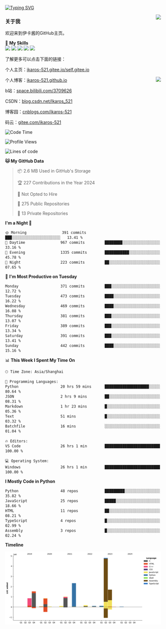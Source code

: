 [![Typing SVG](https://readme-typing-svg.herokuapp.com?size=25&duration=2500&color=8C43EA&vCenter=true&width=200&height=40&lines=Hi+Welcome+%F0%9F%91%8B%F0%9F%8F%BB;I'm+Love丶伊卡洛斯)](https://git.io/typing-svg)

<a href="#">
  <img align="right" src="https://github-readme-stats.vercel.app/api?username=Ikaros-521&count_private=true&show_icons=true&bg_color=15,f2f7fd,E0EAFC" />
</a>

### 关于我

欢迎来到伊卡酱的GitHub主页。

🌟 **My Skills**  
![](https://img.shields.io/badge/-C-A8B9CC?style=flat-square&logo=C&logoColor=fff)
![](https://img.shields.io/badge/-Python-3776AB?style=flat-square&logo=Python&logoColor=fff)
![](https://img.shields.io/badge/-JavaScript-F7DF1E?style=flat-square&logo=JavaScript&logoColor=fff)
![](https://img.shields.io/badge/-C++-00599C?style=flat-square&logo=Cpp&logoColor=fff)
![](https://img.shields.io/badge/-Linux-000000?style=flat-square&logo=Linux&logoColor=fff)

了解更多可以点击下面的链接：  

个人主页：[ikaros-521.gitee.io/self.gitee.io](https://ikaros-521.gitee.io/self.gitee.io/)  

<img align='right' src="https://github.com/Ikaros-521/Ikaros-521/assets/40910637/3a5e50bc-91dc-4aa5-b7a0-8b27ad1c2b33" height="432">

个人博客：[ikaros-521.github.io](https://ikaros-521.github.io/)  

b站：[space.bilibili.com/3709626](https://space.bilibili.com/3709626)  

CSDN：[blog.csdn.net/Ikaros_521](https://blog.csdn.net/Ikaros_521)  

博客园：[cnblogs.com/ikaros-521](https://www.cnblogs.com/ikaros-521)  

码云：[gitee.com/ikaros-521](https://gitee.com/ikaros-521)  


<!--START_SECTION:waka-->
![Code Time](http://img.shields.io/badge/Code%20Time-1%2C022%20hrs%2029%20mins-blue)

![Profile Views](http://img.shields.io/badge/Profile%20Views-131-blue)

![Lines of code](https://img.shields.io/badge/From%20Hello%20World%20I%27ve%20Written-13.6%20million%20lines%20of%20code-blue)

**🐱 My GitHub Data** 

> 📦 2.6 MB Used in GitHub's Storage 
 > 
> 🏆 227 Contributions in the Year 2024
 > 
> 🚫 Not Opted to Hire
 > 
> 📜 275 Public Repositories 
 > 
> 🔑 13 Private Repositories 
 > 
**I'm a Night 🦉** 

```text
🌞 Morning                391 commits         ███░░░░░░░░░░░░░░░░░░░░░░   13.41 % 
🌆 Daytime                967 commits         ████████░░░░░░░░░░░░░░░░░   33.16 % 
🌃 Evening                1335 commits        ███████████░░░░░░░░░░░░░░   45.78 % 
🌙 Night                  223 commits         ██░░░░░░░░░░░░░░░░░░░░░░░   07.65 % 
```
📅 **I'm Most Productive on Tuesday** 

```text
Monday                   371 commits         ███░░░░░░░░░░░░░░░░░░░░░░   12.72 % 
Tuesday                  473 commits         ████░░░░░░░░░░░░░░░░░░░░░   16.22 % 
Wednesday                469 commits         ████░░░░░░░░░░░░░░░░░░░░░   16.08 % 
Thursday                 381 commits         ███░░░░░░░░░░░░░░░░░░░░░░   13.07 % 
Friday                   389 commits         ███░░░░░░░░░░░░░░░░░░░░░░   13.34 % 
Saturday                 391 commits         ███░░░░░░░░░░░░░░░░░░░░░░   13.41 % 
Sunday                   442 commits         ████░░░░░░░░░░░░░░░░░░░░░   15.16 % 
```


📊 **This Week I Spent My Time On** 

```text
🕑︎ Time Zone: Asia/Shanghai

💬 Programming Languages: 
Python                   20 hrs 59 mins      ████████████████████░░░░░   80.64 % 
JSON                     2 hrs 9 mins        ██░░░░░░░░░░░░░░░░░░░░░░░   08.31 % 
Markdown                 1 hr 23 mins        █░░░░░░░░░░░░░░░░░░░░░░░░   05.36 % 
Text                     51 mins             █░░░░░░░░░░░░░░░░░░░░░░░░   03.32 % 
Batchfile                16 mins             ░░░░░░░░░░░░░░░░░░░░░░░░░   01.04 % 

🔥 Editors: 
VS Code                  26 hrs 1 min        █████████████████████████   100.00 % 

💻 Operating System: 
Windows                  26 hrs 1 min        █████████████████████████   100.00 % 
```

**I Mostly Code in Python** 

```text
Python                   48 repos            █████████░░░░░░░░░░░░░░░░   35.82 % 
JavaScript               25 repos            █████░░░░░░░░░░░░░░░░░░░░   18.66 % 
HTML                     11 repos            ██░░░░░░░░░░░░░░░░░░░░░░░   08.21 % 
TypeScript               4 repos             █░░░░░░░░░░░░░░░░░░░░░░░░   02.99 % 
Assembly                 3 repos             █░░░░░░░░░░░░░░░░░░░░░░░░   02.24 % 
```



**Timeline**

![Lines of Code chart](https://raw.githubusercontent.com/Ikaros-521/Ikaros-521/main/assets/bar_graph.png)


<!--END_SECTION:waka-->


<!--
**Ikaros-521/Ikaros-521** is a ✨ _special_ ✨ repository because its `README.md` (this file) appears on your GitHub profile.

Here are some ideas to get you started:

- 🔭 I’m currently working on ...
- 🌱 I’m currently learning ...
- 👯 I’m looking to collaborate on ...
- 🤔 I’m looking for help with ...
- 💬 Ask me about ...
- 📫 How to reach me: ...
- 😄 Pronouns: ...
- ⚡ Fun fact: ...
-->
